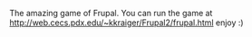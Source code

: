 The amazing game of Frupal. 
You can run the game at http://web.cecs.pdx.edu/~kkraiger/Frupal2/frupal.html enjoy :)
